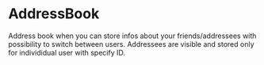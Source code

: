# AddressBook
Address book when you can store infos about your friends/addressees with possibility to switch between users. Addressees are visible and stored only for individidual user with specify ID.
